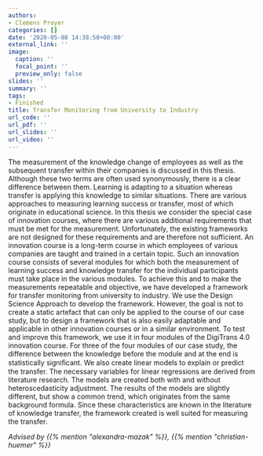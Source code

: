 ```yaml
---
authors:
- Clemens Proyer
categories: []
date: '2020-05-08 14:38:50+00:00'
external_link: ''
image:
  caption: ''
  focal_point: ''
  preview_only: false
slides: ''
summary: ''
tags:
- Finished
title: Transfer Monitoring from University to Industry
url_code: ''
url_pdf: ''
url_slides: ''
url_video: ''
---
```


The measurement of the knowledge change of employees as well as the subsequent transfer within their companies is discussed in this thesis. Although these two terms are often used synonymously, there is a clear difference between them. Learning is adapting to a situation whereas transfer is applying this knowledge to similar situations. There are various approaches to measuring learning success or transfer, most of which originate in educational science. In this thesis we consider the special case of innovation courses, where there are various additional requirements that must be met for the measurement. Unfortunately, the existing frameworks are not designed for these requirements and are therefore not sufficient. An innovation course is a long-term course in which employees of various companies are taught and trained in a certain topic. Such an innovation course consists of several modules for which both the measurement of learning success and knowledge transfer for the individual participants must take place in the various modules. To achieve this and to make the measurements repeatable and objective, we have developed a framework for transfer monitoring from university to industry. We use the Design Science Approach to develop the framework. However, the goal is not to create a static artefact that can only be applied to the course of our case study, but to design a framework that is also easily adaptable and applicable in other innovation courses or in a similar environment. To test and improve this framework, we use it in four modules of the DigiTrans 4.0 innovation course. For three of the four modules of our case study, the difference between the knowledge before the module and at the end is statistically signiﬁcant. We also create linear models to explain or predict the transfer. The necessary variables for linear regressions are derived from literature research. The models are created both with and without heteroscedasticity adjustment. The results of the models are slightly different, but show a common trend, which originates from the same background formula. Since these characteristics are known in the literature of knowledge transfer, the framework created is well suited for measuring the transfer.

*Advised by {{% mention "alexandra-mazak" %}}, {{% mention "christian-huemer" %}}*